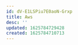 ```yaml
---
id: dV-E1LSPiu7E0aoN-Grxp
title: Aws
desc: ''
updated: 1625784729428
created: 1625784710713
---
```


